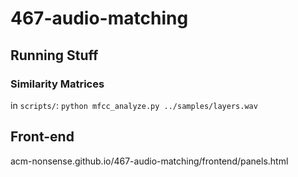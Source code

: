 # 467-audio-matching
## Running Stuff
### Similarity Matrices
in `scripts/`: `python mfcc_analyze.py ../samples/layers.wav`
## Front-end
acm-nonsense.github.io/467-audio-matching/frontend/panels.html
